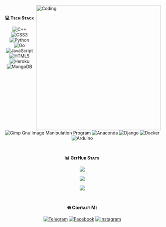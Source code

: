 <img align="right" alt="Coding" width="400" src="https://media.tenor.com/rePDfDWO3XoAAAAd/hacking.gif">

<div align="center">
<br><p align="center"><b>💻 Tᴇᴄʜ Sᴛᴀᴄᴋ</b></p>
<p align="center"><img 

![C++](https://img.shields.io/badge/c++-%2300599C.svg?style=for-the-badge&logo=c%2B%2B&logoColor=white) ![CSS3](https://img.shields.io/badge/css3-%231572B6.svg?style=for-the-badge&logo=css3&logoColor=white) ![Python](https://img.shields.io/badge/python-3670A0?style=for-the-badge&logo=python&logoColor=ffdd54) ![Go](https://img.shields.io/badge/go-%2300ADD8.svg?style=for-the-badge&logo=go&logoColor=white) ![JavaScript](https://img.shields.io/badge/javascript-%23323330.svg?style=for-the-badge&logo=javascript&logoColor=%23F7DF1E) ![HTML5](https://img.shields.io/badge/html5-%23E34F26.svg?style=for-the-badge&logo=html5&logoColor=white) ![Heroku](https://img.shields.io/badge/heroku-%23430098.svg?style=for-the-badge&logo=heroku&logoColor=white) ![MongoDB](https://img.shields.io/badge/MongoDB-%234ea94b.svg?style=for-the-badge&logo=mongodb&logoColor=white) ![Gimp Gnu Image Manipulation Program](https://img.shields.io/badge/Gimp-657D8B?style=for-the-badge&logo=gimp&logoColor=FFFFFF) ![Anaconda](https://img.shields.io/badge/Anaconda-%2344A833.svg?style=for-the-badge&logo=anaconda&logoColor=white) ![Django](https://img.shields.io/badge/django-%23092E20.svg?style=for-the-badge&logo=django&logoColor=white) ![Docker](https://img.shields.io/badge/docker-%230db7ed.svg?style=for-the-badge&logo=docker&logoColor=white) ![Arduino](https://img.shields.io/badge/-Arduino-00979D?style=for-the-badge&logo=Arduino&logoColor=white)

<div align="center">
<br><p align="center"><b>📊 GɪᴛHᴜʙ Sᴛᴀᴛs</b></p>

<p align="center">
<img src="https://github-stats-alpha.vercel.app/api/?username=Bikash-KM&cc=000&tc=00ff00&ic=fff000&include_all_commits=true&count_private=true&bc=fff" align="center"></p></div>

<p align="center">
<img src="https://github-readme-stats.vercel.app/api?username=Bikash-KM&&show_icons=true&theme=highcontrast" align="center"></p> 

<p align="center">
<img src="https://github-readme-stats.vercel.app/api/top-langs/?username=Bikash-KM&theme=highcontrast&hide_border=false&include_all_commits=true&count_private=true&layout=compact" align="center"></p>

<div align="center">
<br><p align="center"><b>☎️ Cᴏɴᴛᴀᴄᴛ Mᴇ</b></p>

[![Telegram](https://img.shields.io/badge/Telegram-%231877F2.svg?logo=Telegram&logoColor=white)](https://telegram.me/HeyyDarkLord) [![Facebook](https://img.shields.io/badge/Facebook-%231877F2.svg?logo=Facebook&logoColor=white)](https://facebook.com/61550232132439) [![Instagram](https://img.shields.io/badge/Instagram-%23E4405F.svg?logo=Instagram&logoColor=white)](https://instagram.com/maitybikash_01) 
